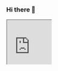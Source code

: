 ### Hi there 👋


<svg fill="none" viewBox="0 0 120 120" width="120" height="120" xmlns="http://www.w3.org/2000/svg">
  <foreignObject width="100%" height="100%">
    <div xmlns="http://www.w3.org/1999/xhtml">

<iframe src="https://web.itu.edu.tr/avilaq16/" width=100% height=100%></iframe>    </div>
  </foreignObject>
</svg>
              
